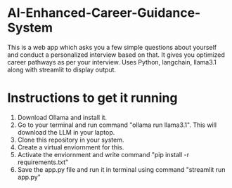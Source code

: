 # AI-Enhanced-Career-Guidance-System
This is a web app which asks you a few simple questions about yourself and conduct a personalized interview based on that. It gives you optimized career pathways as per your interview. Uses Python, langchain, llama3.1 along with streamlit to display output. 

# Instructions to get it running
1. Download Ollama and install it.
2. Go to your terminal and run command "ollama run llama3.1". This will download the LLM in your laptop.
3. Clone this repository in your system.
4. Create a virtual enviornment for this. 
5. Activate the enviornment and write command "pip install -r requirements.txt"
6. Save the app.py file and run it in terminal using command "streamlit run app.py"



